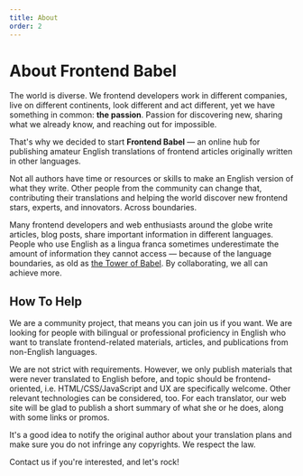 ```yaml
---
title: About
order: 2
---
```


# About Frontend Babel

The world is diverse. We frontend developers work in different companies, live on different continents, look different and act different, yet we have something in common: **the passion**. Passion for discovering new, sharing what we already know, and reaching out for impossible.

That's why we decided to start **Frontend Babel** — an online hub for publishing amateur English translations of frontend articles originally written in other languages.

Not all authors have time or resources or skills to make an English version of what they write. Other people from the community can change that, contributing their translations and helping the world discover new frontend stars, experts, and innovators. Across boundaries.

Many frontend developers and web enthusiasts around the globe write articles, blog posts, share important information in different languages. People who use English as a lingua franca sometimes underestimate the amount of information they cannot access — because of the language boundaries, as old as [the Tower of Babel](http://en.wikipedia.org/wiki/Tower_of_Babel). By collaborating, we all can achieve more.

## How To Help

We are a community project, that means you can join us if you want. We are looking for people with bilingual or professional proficiency in English who want to translate frontend-related materials, articles, and publications from non-English languages.

We are not strict with requirements. However, we only publish materials that were never translated to English before, and topic should be frontend-oriented, i.e. HTML/CSS/JavaScript and UX are specifically welcome. Other relevant technologies can be considered, too. For each translator, our web site will be glad to publish a short summary of what she or he does, along with some links or promos.

It's a good idea to notify the original author about your translation plans and make sure you do not infringe any copyrights. We respect the law.

Contact us if you're interested, and let's rock!

